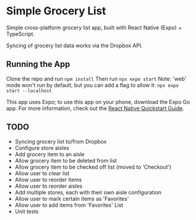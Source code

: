 # Simple Grocery List

Simple cross-platform grocery list app, built with React Native (Expo) + TypeScript.

Syncing of grocery list data works via the Dropbox API.

## Running the App
Clone the repo and run `npm install`
Then run `npx expo start`
Note: 'web' mode won't run by default, but you can add a flag to allow it: `npx expo start --localhost`

This app uses Expo; to use this app on your phone, download the Expo Go app. For more information, check out the [React Native Quickstart Guide](https://reactnative.dev/docs/environment-setup?guide=quickstart).

## TODO
* Syncing grocery list to/from Dropbox
* Configure store aisles
* Add grocery item to an aisle
* Allow grocery item to be deleted from list
* Allow grocery item to be checked off list (moved to 'Checkout')
* Allow user to clear list
* Allow user to reorder items
* Allow user to reorder aisles
* Add multiple stores, each with their own aisle configuration
* Allow user to mark certain items as 'Favorites'
* Allow user to add items from 'Favorites' List
* Unit tests